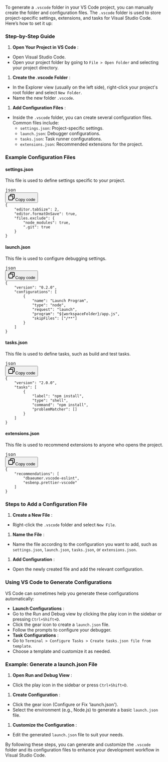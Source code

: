 To generate a `.vscode` folder in your VS Code project, you can manually create the folder and configuration files. The `.vscode` folder is used to store project-specific settings, extensions, and tasks for Visual Studio Code. Here’s how to set it up:

### Step-by-Step Guide

1. **Open Your Project in VS Code** :

* Open Visual Studio Code.
* Open your project folder by going to `File > Open Folder` and selecting your project directory.

1. **Create the .vscode Folder** :

* In the Explorer view (usually on the left side), right-click your project's root folder and select `New Folder`.
* Name the new folder `.vscode`.

1. **Add Configuration Files** :

* Inside the `.vscode` folder, you can create several configuration files. Common files include:
  * `settings.json`: Project-specific settings.
  * `launch.json`: Debugger configurations.
  * `tasks.json`: Task runner configurations.
  * `extensions.json`: Recommended extensions for the project.

### Example Configuration Files

#### settings.json

This file is used to define settings specific to your project.

<pre><div class="dark bg-gray-950 rounded-md border-[0.5px] border-token-border-medium"><div class="flex items-center relative text-token-text-secondary bg-token-main-surface-secondary px-4 py-2 text-xs font-sans justify-between rounded-t-md"><span>json</span><div class="flex items-center"><span class="" data-state="closed"><button class="flex gap-1 items-center"><svg xmlns="http://www.w3.org/2000/svg" width="24" height="24" fill="none" viewBox="0 0 24 24" class="icon-sm"><path fill="currentColor" fill-rule="evenodd" d="M7 5a3 3 0 0 1 3-3h9a3 3 0 0 1 3 3v9a3 3 0 0 1-3 3h-2v2a3 3 0 0 1-3 3H5a3 3 0 0 1-3-3v-9a3 3 0 0 1 3-3h2zm2 2h5a3 3 0 0 1 3 3v5h2a1 1 0 0 0 1-1V5a1 1 0 0 0-1-1h-9a1 1 0 0 0-1 1zM5 9a1 1 0 0 0-1 1v9a1 1 0 0 0 1 1h9a1 1 0 0 0 1-1v-9a1 1 0 0 0-1-1z" clip-rule="evenodd"></path></svg>Copy code</button></span></div></div><div class="overflow-y-auto p-4" dir="ltr"><code class="!whitespace-pre hljs language-json">{
    "editor.tabSize": 2,
    "editor.formatOnSave": true,
    "files.exclude": {
        "node_modules": true,
        ".git": true
    }
}
</code></div></div></pre>

#### launch.json

This file is used to configure debugging settings.

<pre><div class="dark bg-gray-950 rounded-md border-[0.5px] border-token-border-medium"><div class="flex items-center relative text-token-text-secondary bg-token-main-surface-secondary px-4 py-2 text-xs font-sans justify-between rounded-t-md"><span>json</span><div class="flex items-center"><span class="" data-state="closed"><button class="flex gap-1 items-center"><svg xmlns="http://www.w3.org/2000/svg" width="24" height="24" fill="none" viewBox="0 0 24 24" class="icon-sm"><path fill="currentColor" fill-rule="evenodd" d="M7 5a3 3 0 0 1 3-3h9a3 3 0 0 1 3 3v9a3 3 0 0 1-3 3h-2v2a3 3 0 0 1-3 3H5a3 3 0 0 1-3-3v-9a3 3 0 0 1 3-3h2zm2 2h5a3 3 0 0 1 3 3v5h2a1 1 0 0 0 1-1V5a1 1 0 0 0-1-1h-9a1 1 0 0 0-1 1zM5 9a1 1 0 0 0-1 1v9a1 1 0 0 0 1 1h9a1 1 0 0 0 1-1v-9a1 1 0 0 0-1-1z" clip-rule="evenodd"></path></svg>Copy code</button></span></div></div><div class="overflow-y-auto p-4" dir="ltr"><code class="!whitespace-pre hljs language-json">{
    "version": "0.2.0",
    "configurations": [
        {
            "name": "Launch Program",
            "type": "node",
            "request": "launch",
            "program": "${workspaceFolder}/app.js",
            "skipFiles": ["<node_internals>/**"]
        }
    ]
}
</code></div></div></pre>

#### tasks.json

This file is used to define tasks, such as build and test tasks.

<pre><div class="dark bg-gray-950 rounded-md border-[0.5px] border-token-border-medium"><div class="flex items-center relative text-token-text-secondary bg-token-main-surface-secondary px-4 py-2 text-xs font-sans justify-between rounded-t-md"><span>json</span><div class="flex items-center"><span class="" data-state="closed"><button class="flex gap-1 items-center"><svg xmlns="http://www.w3.org/2000/svg" width="24" height="24" fill="none" viewBox="0 0 24 24" class="icon-sm"><path fill="currentColor" fill-rule="evenodd" d="M7 5a3 3 0 0 1 3-3h9a3 3 0 0 1 3 3v9a3 3 0 0 1-3 3h-2v2a3 3 0 0 1-3 3H5a3 3 0 0 1-3-3v-9a3 3 0 0 1 3-3h2zm2 2h5a3 3 0 0 1 3 3v5h2a1 1 0 0 0 1-1V5a1 1 0 0 0-1-1h-9a1 1 0 0 0-1 1zM5 9a1 1 0 0 0-1 1v9a1 1 0 0 0 1 1h9a1 1 0 0 0 1-1v-9a1 1 0 0 0-1-1z" clip-rule="evenodd"></path></svg>Copy code</button></span></div></div><div class="overflow-y-auto p-4" dir="ltr"><code class="!whitespace-pre hljs language-json">{
    "version": "2.0.0",
    "tasks": [
        {
            "label": "npm install",
            "type": "shell",
            "command": "npm install",
            "problemMatcher": []
        }
    ]
}
</code></div></div></pre>

#### extensions.json

This file is used to recommend extensions to anyone who opens the project.

<pre><div class="dark bg-gray-950 rounded-md border-[0.5px] border-token-border-medium"><div class="flex items-center relative text-token-text-secondary bg-token-main-surface-secondary px-4 py-2 text-xs font-sans justify-between rounded-t-md"><span>json</span><div class="flex items-center"><span class="" data-state="closed"><button class="flex gap-1 items-center"><svg xmlns="http://www.w3.org/2000/svg" width="24" height="24" fill="none" viewBox="0 0 24 24" class="icon-sm"><path fill="currentColor" fill-rule="evenodd" d="M7 5a3 3 0 0 1 3-3h9a3 3 0 0 1 3 3v9a3 3 0 0 1-3 3h-2v2a3 3 0 0 1-3 3H5a3 3 0 0 1-3-3v-9a3 3 0 0 1 3-3h2zm2 2h5a3 3 0 0 1 3 3v5h2a1 1 0 0 0 1-1V5a1 1 0 0 0-1-1h-9a1 1 0 0 0-1 1zM5 9a1 1 0 0 0-1 1v9a1 1 0 0 0 1 1h9a1 1 0 0 0 1-1v-9a1 1 0 0 0-1-1z" clip-rule="evenodd"></path></svg>Copy code</button></span></div></div><div class="overflow-y-auto p-4" dir="ltr"><code class="!whitespace-pre hljs language-json">{
    "recommendations": [
        "dbaeumer.vscode-eslint",
        "esbenp.prettier-vscode"
    ]
}
</code></div></div></pre>

### Steps to Add a Configuration File

1. **Create a New File** :

* Right-click the `.vscode` folder and select `New File`.

1. **Name the File** :

* Name the file according to the configuration you want to add, such as `settings.json`, `launch.json`, `tasks.json`, or `extensions.json`.

1. **Add Configuration** :

* Open the newly created file and add the relevant configuration.

### Using VS Code to Generate Configurations

VS Code can sometimes help you generate these configurations automatically:

* **Launch Configurations** :
* Go to the Run and Debug view by clicking the play icon in the sidebar or pressing `Ctrl+Shift+D`.
* Click the gear icon to create a `launch.json` file.
* Follow the prompts to configure your debugger.
* **Task Configurations** :
* Go to `Terminal > Configure Tasks > Create tasks.json file from template`.
* Choose a template and customize it as needed.

### Example: Generate a launch.json File

1. **Open Run and Debug View** :

* Click the play icon in the sidebar or press `Ctrl+Shift+D`.

1. **Create Configuration** :

* Click the gear icon (Configure or Fix 'launch.json').
* Select the environment (e.g., Node.js) to generate a basic `launch.json` file.

1. **Customize the Configuration** :

* Edit the generated `launch.json` file to suit your needs.

By following these steps, you can generate and customize the `.vscode` folder and its configuration files to enhance your development workflow in Visual Studio Code.
